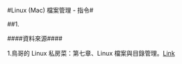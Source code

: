#Linux (Mac) 檔案管理 - 指令#

##1.



####資料來源####

1.鳥哥的 Linux 私房菜：第七章、Linux 檔案與目錄管理。[Link](http://linux.vbird.org/linux_basic/0220filemanager.php)
